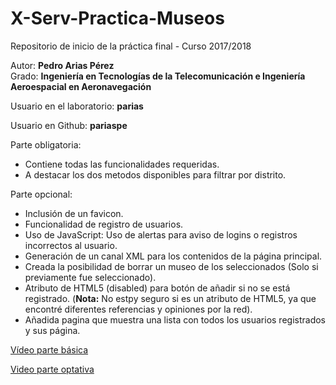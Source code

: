 # X-Serv-Practica-Museos
Repositorio de inicio de la práctica final - Curso 2017/2018

<p>Autor: <strong>Pedro Arias Pérez</strong><br/>
Grado: <strong>Ingeniería en Tecnologías de la Telecomunicación e Ingeniería Aeroespacial en Aeronavegación</strong></p>

<p>Usuario en el laboratorio: <strong>parias</strong></p>

<p>Usuario en Github: <strong>pariaspe</strong></p>

Parte obligatoria: 
* Contiene todas las funcionalidades requeridas. 
* A destacar los dos metodos disponibles para filtrar por distrito.

Parte opcional:
* Inclusión de un favicon.
* Funcionalidad de registro de usuarios.
* Uso de JavaScript: Uso de alertas para aviso de logins o registros incorrectos al usuario.
* Generación de un canal XML para los contenidos de la página principal.
* Creada la posibilidad de borrar un museo de los seleccionados (Solo si previamente fue seleccionado).
* Atributo de HTML5 (disabled) para botón de añadir si no se está registrado. (<strong>Nota:</strong> No estpy seguro si es un atributo de HTML5, ya que encontré diferentes referencias y opiniones por la red).
* Añadida pagina que muestra una lista con todos los usuarios registrados y sus página.

[Vídeo parte básica](https://youtu.be/o6arBj37Xlw)

[Video parte optativa](https://youtu.be/7FiCf1rJAII)
